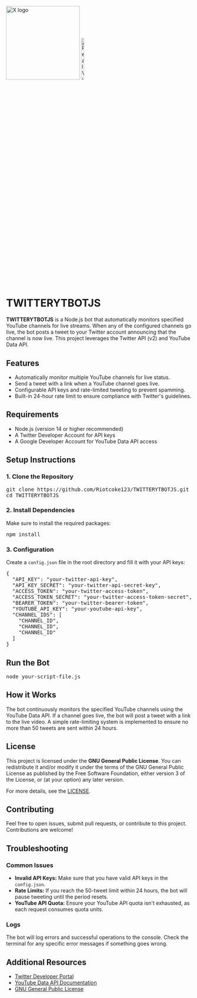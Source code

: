 <!DOCTYPE html>
<html lang="en">
<head>
    <meta charset="UTF-8">
    <meta name="viewport" content="width=device-width, initial-scale=1.0">
</head>
<body>
    <img src="https://github.com/user-attachments/assets/26d061f4-daf3-40a7-b014-633cea139d06" alt="X logo" width="200" height="200" />
            <img src="https://github.com/user-attachments/assets/99f3051c-76e7-48d5-b921-6a3846358ece" alt="RealView Audit Tool Overview" style="width:17%;max-width:50px;">
    <h1>TWITTERYTBOTJS</h1>
    <p><strong>TWITTERYTBOTJS</strong> is a Node.js bot that automatically monitors specified YouTube channels for live streams. When any of the configured channels go live, the bot posts a tweet to your Twitter account announcing that the channel is now live. This project leverages the Twitter API (v2) and YouTube Data API.</p>
    <h2>Features</h2>
    <ul>
        <li>Automatically monitor multiple YouTube channels for live status.</li>
        <li>Send a tweet with a link when a YouTube channel goes live.</li>
        <li>Configurable API keys and rate-limited tweeting to prevent spamming.</li>
        <li>Built-in 24-hour rate limit to ensure compliance with Twitter's guidelines.</li>
    </ul>
    <h2>Requirements</h2>
    <ul>
        <li>Node.js (version 14 or higher recommended)</li>
        <li>A Twitter Developer Account for API keys</li>
        <li>A Google Developer Account for YouTube Data API access</li>
    </ul>
    <h2>Setup Instructions</h2>
    <h3>1. Clone the Repository</h3>
    <pre>git clone https://github.com/Riotcoke123/TWITTERYTBOTJS.git
cd TWITTERYTBOTJS</pre>
    <h3>2. Install Dependencies</h3>
    <p>Make sure to install the required packages:</p>
    <pre>npm install</pre>
    <h3>3. Configuration</h3>
    <p>Create a <code>config.json</code> file in the root directory and fill it with your API keys:</p>
    <pre>{
  "API_KEY": "your-twitter-api-key",
  "API_KEY_SECRET": "your-twitter-api-secret-key",
  "ACCESS_TOKEN": "your-twitter-access-token",
  "ACCESS_TOKEN_SECRET": "your-twitter-access-token-secret",
  "BEARER_TOKEN": "your-twitter-bearer-token",
  "YOUTUBE_API_KEY": "your-youtube-api-key",
  "CHANNEL_IDS": [
    "CHANNEL_ID",
    "CHANNEL_ID",
    "CHANNEL_ID"
  ]
}</pre>
    <h2>Run the Bot</h2>
    <pre>node your-script-file.js</pre>
    <h2>How it Works</h2>
    <p>The bot continuously monitors the specified YouTube channels using the YouTube Data API. If a channel goes live, the bot will post a tweet with a link to the live video. A simple rate-limiting system is implemented to ensure no more than 50 tweets are sent within 24 hours.</p>
    <h2>License</h2>
    <p>This project is licensed under the <strong>GNU General Public License</strong>. You can redistribute it and/or modify it under the terms of the GNU General Public License as published by the Free Software Foundation, either version 3 of the License, or (at your option) any later version.</p>
    <p>For more details, see the <a href="https://www.gnu.org/licenses/gpl-3.0.en.html">LICENSE</a>.</p>
    <h2>Contributing</h2>
    <p>Feel free to open issues, submit pull requests, or contribute to this project. Contributions are welcome!</p>
    <h2>Troubleshooting</h2>
    <h3>Common Issues</h3>
    <ul>
        <li><strong>Invalid API Keys:</strong> Make sure that you have valid API keys in the <code>config.json</code>.</li>
        <li><strong>Rate Limits:</strong> If you reach the 50-tweet limit within 24 hours, the bot will pause tweeting until the period resets.</li>
        <li><strong>YouTube API Quota:</strong> Ensure your YouTube API quota isn't exhausted, as each request consumes quota units.</li>
    </ul>
    <h3>Logs</h3>
    <p>The bot will log errors and successful operations to the console. Check the terminal for any specific error messages if something goes wrong.</p>
    <h2>Additional Resources</h2>
    <ul>
        <li><a href="https://developer.twitter.com/">Twitter Developer Portal</a></li>
        <li><a href="https://developers.google.com/youtube/v3">YouTube Data API Documentation</a></li>
        <li><a href="https://www.gnu.org/licenses/gpl-3.0.en.html">GNU General Public License</a></li>
    </ul>
</body>
</html>
